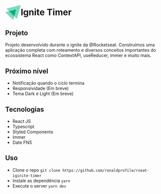 <h1
  align="center"
  style="display: flex; align-items: center; gap: .875rem justify-content:center;">

  <img src="./src/assets/logo-ignite.svg" style="width: 50px;"/>
  Ignite Timer
</h1>

## Projeto

Projeto desenvolvido durante o ignite da @Rocketseat. Construímos uma aplicação completa com roteamento e diversos conceitos importantes do ecossistema React como ContextAPI, useReducer, immer e muito mais.


## Próximo nível

- Notificação quando o ciclo termina
- Responsividade (Em breve)
- Tema Dark e Light (Em breve)

## Tecnologias

- React JS
- Typescript
- Styled Components
- Immer
- Date FNS

## Uso

- Clone o repo `git clone https://github.com/ronaldprofile/rseat-iginite-timer`
- Instale as dependência `yarn`
- Execute o server `yarn dev`
